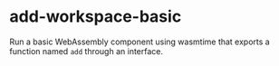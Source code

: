 # add-workspace-basic
Run a basic WebAssembly component using wasmtime that exports a function named `add` through an interface.
